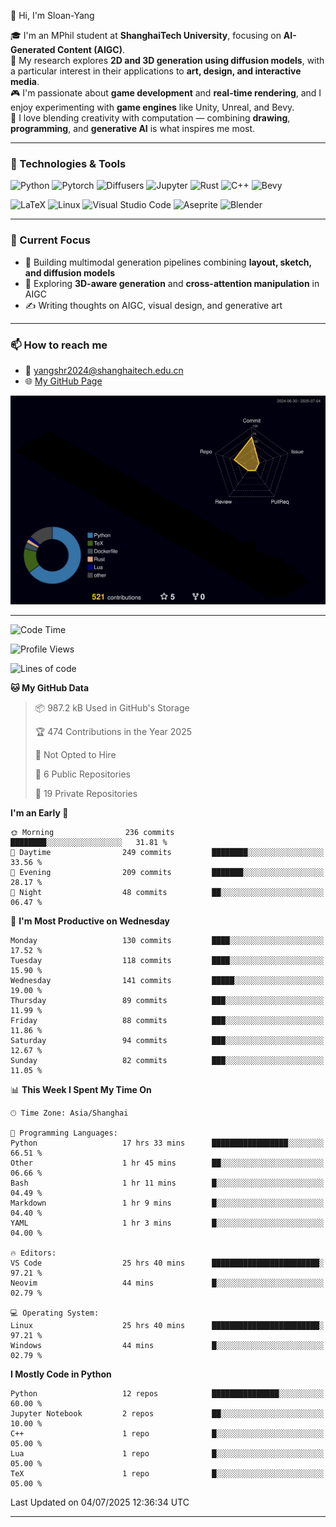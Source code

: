 👋 Hi, I'm Sloan-Yang

🎓 I'm an MPhil student at **ShanghaiTech University**, focusing on **AI-Generated Content (AIGC)**.  
🧠 My research explores **2D and 3D generation using diffusion models**, with a particular interest in their applications to **art, design, and interactive media**.  
🎮 I'm passionate about **game development** and **real-time rendering**, and I enjoy experimenting with **game engines** like Unity, Unreal, and Bevy.  
🎨 I love blending creativity with computation — combining **drawing**, **programming**, and **generative AI** is what inspires me most.

---

### 🧰 Technologies & Tools

![Python](https://img.shields.io/badge/python-%233776AB.svg?style=for-the-badge&logo=python&logoColor=white)
![Pytorch](https://img.shields.io/badge/pytorch-%23EE4C2C.svg?style=for-the-badge&logo=pytorch&logoColor=white)
![Diffusers](https://img.shields.io/badge/diffusers-HuggingFace-yellow?style=for-the-badge&logo=huggingface&logoColor=black)
![Jupyter](https://img.shields.io/badge/Jupyter-%23F37626.svg?style=for-the-badge&logo=Jupyter&logoColor=white)
![Rust](https://img.shields.io/badge/Rust-%23000000.svg?style=for-the-badge&logo=rust&logoColor=white)
![C++](https://img.shields.io/badge/C++-%2300599C.svg?style=for-the-badge&logo=c%2B%2B&logoColor=white)
![Bevy](https://img.shields.io/badge/Bevy-000000.svg?style=for-the-badge&logo=bevy&logoColor=white)

![LaTeX](https://img.shields.io/badge/LaTeX-47A141?style=for-the-badge&logo=latex&logoColor=white)
![Linux](https://img.shields.io/badge/Linux-FCC624?style=for-the-badge&logo=linux&logoColor=black)
![Visual Studio Code](https://img.shields.io/badge/VSCode-0078d7.svg?style=for-the-badge&logo=visual-studio-code&logoColor=white)
![Aseprite](https://img.shields.io/badge/Aseprite-FFFFFF?style=for-the-badge&logo=Aseprite&logoColor=%237D929E)
![Blender](https://img.shields.io/badge/Blender-F5792A?style=for-the-badge&logo=blender&logoColor=white)

---

### 🔭 Current Focus

- 🎨 Building multimodal generation pipelines combining **layout, sketch, and diffusion models**
- 🧪 Exploring **3D-aware generation** and **cross-attention manipulation** in AIGC
- ✍️ Writing thoughts on AIGC, visual design, and generative art

---

### 📫 How to reach me

- 📧 <a href="mailto:yangshr2024@shanghaitech.edu.cn">yangshr2024@shanghaitech.edu.cn</a>
- 🌐 [My GitHub Page](https://sloan-yang.github.io)  



![3D Profile](https://raw.githubusercontent.com/Sloan-Yang/Sloan-Yang/main/profile-3d-contrib/profile-night-rainbow.svg)

---


<!--START_SECTION:waka-->
![Code Time](http://img.shields.io/badge/Code%20Time-314%20hrs%2058%20mins-blue)

![Profile Views](http://img.shields.io/badge/Profile%20Views-1-blue)

![Lines of code](https://img.shields.io/badge/From%20Hello%20World%20I%27ve%20Written-2.1%20million%20lines%20of%20code-blue)

**🐱 My GitHub Data** 

> 📦 987.2 kB Used in GitHub's Storage 
 > 
> 🏆 474 Contributions in the Year 2025
 > 
> 🚫 Not Opted to Hire
 > 
> 📜 6 Public Repositories 
 > 
> 🔑 19 Private Repositories 
 > 
**I'm an Early 🐤** 

```text
🌞 Morning                236 commits         ████████░░░░░░░░░░░░░░░░░   31.81 % 
🌆 Daytime                249 commits         ████████░░░░░░░░░░░░░░░░░   33.56 % 
🌃 Evening                209 commits         ███████░░░░░░░░░░░░░░░░░░   28.17 % 
🌙 Night                  48 commits          ██░░░░░░░░░░░░░░░░░░░░░░░   06.47 % 
```
📅 **I'm Most Productive on Wednesday** 

```text
Monday                   130 commits         ████░░░░░░░░░░░░░░░░░░░░░   17.52 % 
Tuesday                  118 commits         ████░░░░░░░░░░░░░░░░░░░░░   15.90 % 
Wednesday                141 commits         █████░░░░░░░░░░░░░░░░░░░░   19.00 % 
Thursday                 89 commits          ███░░░░░░░░░░░░░░░░░░░░░░   11.99 % 
Friday                   88 commits          ███░░░░░░░░░░░░░░░░░░░░░░   11.86 % 
Saturday                 94 commits          ███░░░░░░░░░░░░░░░░░░░░░░   12.67 % 
Sunday                   82 commits          ███░░░░░░░░░░░░░░░░░░░░░░   11.05 % 
```


📊 **This Week I Spent My Time On** 

```text
🕑︎ Time Zone: Asia/Shanghai

💬 Programming Languages: 
Python                   17 hrs 33 mins      █████████████████░░░░░░░░   66.51 % 
Other                    1 hr 45 mins        ██░░░░░░░░░░░░░░░░░░░░░░░   06.66 % 
Bash                     1 hr 11 mins        █░░░░░░░░░░░░░░░░░░░░░░░░   04.49 % 
Markdown                 1 hr 9 mins         █░░░░░░░░░░░░░░░░░░░░░░░░   04.40 % 
YAML                     1 hr 3 mins         █░░░░░░░░░░░░░░░░░░░░░░░░   04.00 % 

🔥 Editors: 
VS Code                  25 hrs 40 mins      ████████████████████████░   97.21 % 
Neovim                   44 mins             █░░░░░░░░░░░░░░░░░░░░░░░░   02.79 % 

💻 Operating System: 
Linux                    25 hrs 40 mins      ████████████████████████░   97.21 % 
Windows                  44 mins             █░░░░░░░░░░░░░░░░░░░░░░░░   02.79 % 
```

**I Mostly Code in Python** 

```text
Python                   12 repos            ███████████████░░░░░░░░░░   60.00 % 
Jupyter Notebook         2 repos             ██░░░░░░░░░░░░░░░░░░░░░░░   10.00 % 
C++                      1 repo              █░░░░░░░░░░░░░░░░░░░░░░░░   05.00 % 
Lua                      1 repo              █░░░░░░░░░░░░░░░░░░░░░░░░   05.00 % 
TeX                      1 repo              █░░░░░░░░░░░░░░░░░░░░░░░░   05.00 % 
```




 Last Updated on 04/07/2025 12:36:34 UTC
<!--END_SECTION:waka-->

---





